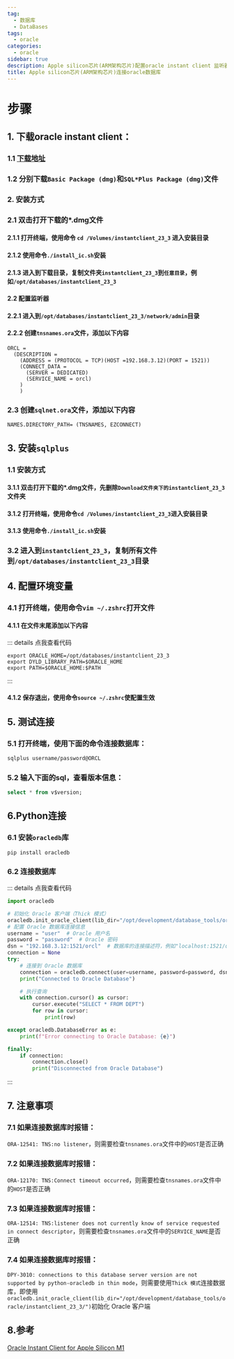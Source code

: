 ```yaml
---
tag:
  - 数据库
  - DataBases
tags:
  - oracle
categories:
  - oracle
sidebar: true
description: Apple silicon芯片(ARM架构芯片)配置oracle instant client 监听器，连接oracle11g数据库
title: Apple silicon芯片(ARM架构芯片)连接oracle数据库
---
```


# 步骤
## 1. 下载oracle instant client：
### 1.1 [下载地址](https://www.oracle.com/database/technologies/instant-client/macos-arm64-downloads.html)
### 1.2 分别下载`Basic Package (dmg)`和`SQL*Plus Package (dmg)`文件

### 2. 安装方式
### 2.1 双击打开下载的*.dmg文件
#### 2.1.1 打开终端，使用命令 `cd /Volumes/instantclient_23_3` 进入安装目录
#### 2.1.2 使用命令`./install_ic.sh`安装
#### 2.1.3 进入到下载目录，复制文件夹`instantclient_23_3`到`任意目录`，例如`/opt/databases/instantclient_23_3`
#### 2.2 配置监听器
#### 2.2.1 进入到`/opt/databases/instantclient_23_3/network/admin`目录
#### 2.2.2 创建`tnsnames.ora`文件，添加以下内容
```shell
ORCL =
  (DESCRIPTION =
    (ADDRESS = (PROTOCOL = TCP)(HOST =192.168.3.12)(PORT = 1521))
    (CONNECT_DATA =
      (SERVER = DEDICATED)
      (SERVICE_NAME = orcl)
    )
    )
```
### 2.3 创建`sqlnet.ora`文件，添加以下内容
```shell
NAMES.DIRECTORY_PATH= (TNSNAMES, EZCONNECT)
```
## 3. 安装`sqlplus`
### 1.1 安装方式
#### 3.1.1 双击打开下载的*.dmg文件，先删除`Download文件夹下的instantclient_23_3`文件夹
#### 3.1.2 打开终端，使用命令`cd /Volumes/instantclient_23_3`进入安装目录
#### 3.1.3 使用命令`./install_ic.sh`安装
### 3.2 进入到`instantclient_23_3`，复制所有文件到`/opt/databases/instantclient_23_3`目录
## 4. 配置环境变量
### 4.1 打开终端，使用命令`vim ~/.zshrc`打开文件
#### 4.1.1 在文件末尾添加以下内容
::: details 点我查看代码
```shell
export ORACLE_HOME=/opt/databases/instantclient_23_3
export DYLD_LIBRARY_PATH=$ORACLE_HOME
export PATH=$ORACLE_HOME:$PATH
```
:::
#### 4.1.2 保存退出，使用命令`source ~/.zshrc`使配置生效


## 5. 测试连接
### 5.1 打开终端，使用下面的命令连接数据库：
```bash
sqlplus username/password@ORCL
```
### 5.2 输入下面的sql，查看版本信息：
```sql
select * from v$version;
```

## 6.Python连接
### 6.1 安装`oracledb`库
```shell
pip install oracledb
```
### 6.2 连接数据库
::: details 点我查看代码
```python
import oracledb

# 初始化 Oracle 客户端（Thick 模式）
oracledb.init_oracle_client(lib_dir="/opt/development/database_tools/oracle/instantclient_23_3/") # 低版本的oracle数据库需要指定lib_dir
# 配置 Oracle 数据库连接信息
username = "user"  # Oracle 用户名
password = "password"  # Oracle 密码
dsn = "192.168.3.12:1521/orcl"  # 数据库的连接描述符，例如"localhost:1521/orclpdb1"
connection = None
try:
    # 连接到 Oracle 数据库
    connection = oracledb.connect(user=username, password=password, dsn=dsn)
    print("Connected to Oracle Database")

    # 执行查询
    with connection.cursor() as cursor:
        cursor.execute("SELECT * FROM DEPT")
        for row in cursor:
            print(row)

except oracledb.DatabaseError as e:
    print(f"Error connecting to Oracle Database: {e}")

finally:
    if connection:
        connection.close()
        print("Disconnected from Oracle Database")
```
:::
## 7. 注意事项
### 7.1 如果连接数据库时报错：
`ORA-12541: TNS:no listener`，则需要检查`tnsnames.ora`文件中的`HOST`是否正确
### 7.2 如果连接数据库时报错：
`ORA-12170: TNS:Connect timeout occurred`，则需要检查`tnsnames.ora`文件中的`HOST`是否正确
### 7.3 如果连接数据库时报错：
`ORA-12514: TNS:listener does not currently know of service requested in connect descriptor`，则需要检查`tnsnames.ora`文件中的`SERVICE_NAME`是否正确
### 7.4 如果连接数据库时报错：
`DPY-3010: connections to this database server version are not supported by python-oracledb in thin mode`，则需要使用`Thick 模式`连接数据库，即使用`oracledb.init_oracle_client(lib_dir="/opt/development/database_tools/oracle/instantclient_23_3/")`初始化 Oracle 客户端

## 8.参考
[Oracle Instant Client for Apple Silicon M1](https://www.oracle.com/database/technologies/instant-client/macos-arm64-downloads.html)

